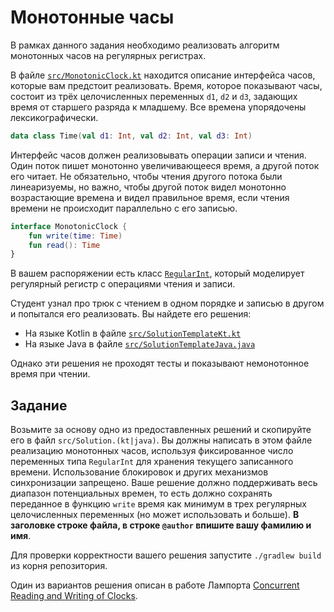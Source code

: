 # Монотонные часы

В рамках данного задания необходимо реализовать алгоритм монотонных часов на регулярных регистрах.

В файле [`src/MonotonicClock.kt`](src/MonotonicClock.kt) 
находится описание интерфейса часов, которые вам предстоит реализовать. Время, которое показывают часы, 
состоит из трёх целочисленных переменных `d1`, `d2` и `d3`, задающих время от старшего разряда к младшему. 
Все времена упорядочены лексикографически. 

```kotlin
data class Time(val d1: Int, val d2: Int, val d3: Int)
```

Интерфейс часов должен реализовывать операции записи и чтения. Один поток пишет монотонно увеличивающееся время, 
а другой поток его читает. Не обязательно, чтобы чтения другого потока были линеаризуемы, но важно, чтобы другой поток 
видел монотонно возрастающие времена и видел правильное время, если чтения времени не происходит параллельно 
с его записью.

```kotlin
interface MonotonicClock {
    fun write(time: Time)
    fun read(): Time
}
```

В вашем распоряжении есть класс [`RegularInt`](src/RegularInt.kt), который моделирует регулярный
регистр с операциями чтения и записи.

Студент узнал про трюк с чтением в одном порядке и записью в другом и попытался его реализовать.
Вы найдете его решения:
* На языке Kotlin в файле [`src/SolutionTemplateKt.kt`](src/SolutionTemplateKt.kt) 
* На языке Java в файле [`src/SolutionTemplateJava.java`](src/SolutionTemplateJava.java)

Однако эти решения не проходят тесты и показывают немонотонное время при чтении.

## Задание

Возьмите за основу одно из предоставленных решений и скопируйте его в файл `src/Solution.(kt|java)`.
Вы должны написать в этом файле реализацию монотонных часов, используя фиксированное число переменных типа `RegularInt` для хранения
текущего записанного времени. Использование блокировок и других механизмов синхронизации запрещено. Ваше решение должно поддерживать
весь диапазон потенциальных времен, то есть должно сохранять переданное в функцию `write` время как минимум в 
трех регулярных целочисленных переменных (но может использовать и больше).
**В заголовке строке файла, в строке `@author` впишите вашу фамилию и имя**.

Для проверки корректности вашего решения запустите `./gradlew build` из корня репозитория. 

Один из вариантов решения описан в работе Лампорта 
[Concurrent Reading and Writing of Clocks](http://lamport.azurewebsites.net/pubs/lamport-concurrent-clocks.pdf).
